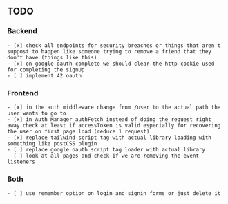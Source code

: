 
## TODO

### Backend
	- [x] check all endpoints for security breaches or things that aren't suppost to happen like someone trying to remove a friend that they don't have (things like this)
	- [x] on google oauth complete we should clear the http cookie used for completing the signUp
	- [ ] implement 42 oauth

### Frontend
	- [x] in the auth middleware change from /user to the actual path the user wants to go to
	- [x] in Auth Manager authFetch instead of doing the request right away check at least if accessToken is valid especially for recovering the user on first page load (reduce 1 request)
	- [x] replace tailwind script tag with actual library loading with something like postCSS plugin
	- [ ] replace google oauth script tag loader with actual library
	- [ ] look at all pages and check if we are removing the event listeners


### Both
	- [ ] use remember option on login and signin forms or just delete it
